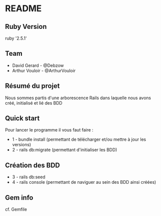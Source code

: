 # README

## Ruby Version

ruby '2.5.1'

## Team

* David Gerard - @Debzow
* Arthur Vouloir - @ArthurVouloir

## Résumé du projet

Nous sommes partis d'une arborescence Rails dans laquelle nous avons créé, initialisé et lié des BDD

## Quick start

Pour lancer le programme il vous faut faire :

* 1 - bundle install (permettant de télécharger et/ou mettre à jour les versions)
* 2 - rails db:migrate (permettant d'initialiser les BDD)

## Création des BDD

* 3 - rails db:seed
* 4 - rails console (permettant de naviguer au sein des BDD ainsi créées)

## Gem info

cf. Gemfile

